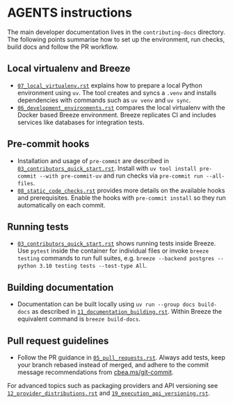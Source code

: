 <!--
 Licensed to the Apache Software Foundation (ASF) under one
 or more contributor license agreements.  See the NOTICE file
 distributed with this work for additional information
 regarding copyright ownership.  The ASF licenses this file
 to you under the Apache License, Version 2.0 (the
 "License"); you may not use this file except in compliance
 with the License.  You may obtain a copy of the License at

   http://www.apache.org/licenses/LICENSE-2.0

 Unless required by applicable law or agreed to in writing,
 software distributed under the License is distributed on an
 "AS IS" BASIS, WITHOUT WARRANTIES OR CONDITIONS OF ANY
 KIND, either express or implied.  See the License for the
 specific language governing permissions and limitations
 under the License.
 -->

# AGENTS instructions

The main developer documentation lives in the `contributing-docs` directory. The following points summarise
how to set up the environment, run checks, build docs and follow the PR workflow.

## Local virtualenv and Breeze

- [`07_local_virtualenv.rst`](contributing-docs/07_local_virtualenv.rst) explains how to prepare a local Python environment using `uv`. The tool creates and syncs a `.venv` and installs dependencies with commands such as `uv venv` and `uv sync`.
- [`06_development_environments.rst`](contributing-docs/06_development_environments.rst) compares the local virtualenv with the Docker based Breeze environment. Breeze replicates CI and includes services like databases for integration tests.

## Pre-commit hooks

- Installation and usage of `pre-commit` are described in [`03_contributors_quick_start.rst`](contributing-docs/03_contributors_quick_start.rst). Install with `uv tool install pre-commit --with pre-commit-uv` and run checks via `pre-commit run --all-files`.
- [`08_static_code_checks.rst`](contributing-docs/08_static_code_checks.rst) provides more details on the available hooks and prerequisites. Enable the hooks with `pre-commit install` so they run automatically on each commit.

## Running tests

- [`03_contributors_quick_start.rst`](contributing-docs/03_contributors_quick_start.rst) shows running tests inside Breeze. Use `pytest` inside the container for individual files or invoke `breeze testing` commands to run full suites, e.g. `breeze --backend postgres --python 3.10 testing tests --test-type All`.

## Building documentation

- Documentation can be built locally using `uv run --group docs build-docs` as described in [`11_documentation_building.rst`](contributing-docs/11_documentation_building.rst). Within Breeze the equivalent command is `breeze build-docs`.

## Pull request guidelines

- Follow the PR guidance in [`05_pull_requests.rst`](contributing-docs/05_pull_requests.rst). Always add tests, keep your branch rebased instead of merged, and adhere to the commit message recommendations from [cbea.ms/git-commit](https://cbea.ms/git-commit/).

For advanced topics such as packaging providers and API versioning see [`12_provider_distributions.rst`](contributing-docs/12_provider_distributions.rst) and [`19_execution_api_versioning.rst`](contributing-docs/19_execution_api_versioning.rst).
